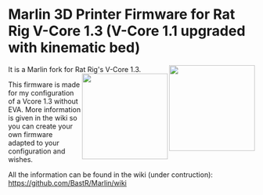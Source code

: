 # Marlin 3D Printer Firmware for Rat Rig V-Core 1.3 (V-Core 1.1 upgraded with kinematic bed)

It is a Marlin fork for Rat Rig's V-Core 1.3.
<img align="right" width=175 src="https://v-core.ratrig.com/assets/logo_rat_small.png" /><img align="right" width=175 src="buildroot/share/pixmaps/logo/marlin-250.png" />

This firmware is made for my configuration of a Vcore 1.3 without EVA. More information is given in the wiki so you can create your own firmware adapted to your configuration and wishes.

All the information can be found in the wiki (under contruction): https://github.com/BastR/Marlin/wiki

